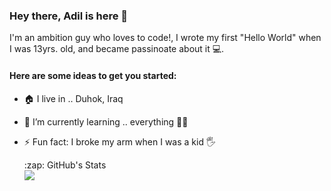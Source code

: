 ### Hey there, Adil is here 👋 
   I'm an ambition guy who loves to code!, I wrote my first "Hello World" when I was 13yrs. old, and became passinoate about it 💻.



#### Here are some ideas to get you started:
- 🏠 I live in .. Duhok, Iraq 
- 🌱 I’m currently learning .. everything :frog::broken_heart:
- ⚡ Fun fact: I broke my arm when I was a kid 🖐 



   <detail>
  <summary>:zap: GitHub's Stats</summary>
  <img align= 'left' src="https://github-readme-stats-pi-sandy.vercel.app/api?username=iamxadil&showicons=true&hide_border=true"/>
  </detail>
